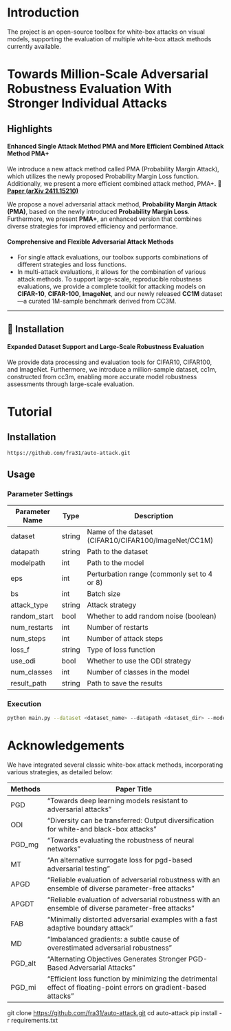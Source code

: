# Introduction
The project is an open-source toolbox for white-box attacks on visual models, supporting the evaluation of multiple white-box attack methods currently available.
# Towards Million-Scale Adversarial Robustness Evaluation With Stronger Individual Attacks

## Highlights
#### Enhanced Single Attack Method PMA and More Efficient Combined Attack Method PMA+
We introduce a new attack method called PMA (Probability Margin Attack), which utilizes the newly proposed Probability Margin Loss function. Additionally, we present a more efficient combined attack method, PMA+.
📄 **[Paper (arXiv 2411.15210)](https://arxiv.org/abs/2411.15210)**

We propose a novel adversarial attack method, **Probability Margin Attack (PMA)**, based on the newly introduced **Probability Margin Loss**. Furthermore, we present **PMA+**, an enhanced version that combines diverse strategies for improved efficiency and performance.

#### Comprehensive and Flexible Adversarial Attack Methods
- For single attack evaluations, our toolbox supports combinations of different strategies and loss functions.
- In multi-attack evaluations, it allows for the combination of various attack methods.
To support large-scale, reproducible robustness evaluations, we provide a complete toolkit for attacking models on **CIFAR-10**, **CIFAR-100**, **ImageNet**, and our newly released **CC1M** dataset—a curated 1M-sample benchmark derived from CC3M.

---

## 🔧 Installation

#### Expanded Dataset Support and Large-Scale Robustness Evaluation
We provide data processing and evaluation tools for CIFAR10, CIFAR100, and ImageNet. Furthermore, we introduce a million-sample dataset, cc1m, constructed from cc3m, enabling more accurate model robustness assessments through large-scale evaluation.

# Tutorial
## Installation
```bash
https://github.com/fra31/auto-attack.git
```

## Usage

### Parameter Settings

| Parameter Name | Type |Description |
| ---- | ---- | ----|
| dataset | string  | Name of the dataset (CIFAR10/CIFAR100/ImageNet/CC1M) |
| datapath | string | Path to the dataset |
| modelpath | int | Path to the model |
| eps | int | Perturbation range (commonly set to 4 or 8) |
| bs | int  | Batch size |
| attack_type | string | Attack strategy |
| random_start | bool | Whether to add random noise (boolean) |
| num_restarts | int | Number of restarts |
| num_steps | int | Number of attack steps |
| loss_f | string | Type of loss function |
| use_odi | bool | Whether to use the ODI strategy |
| num_classes | int | Number of classes in the model |
| result_path | string | Path to save the results |

### Execution
```bash
python main.py --dataset <dataset_name> --datapath <dataset_dir> --model <model_path> --eps 8 --bs <batchsize> --attack_type <PMA> --loss_f <pm> --num_steps 100 --num_classes <num_classes>
```


# Acknowledgements
We have integrated several classic white-box attack methods, incorporating various strategies, as detailed below:

|Methods|Paper Title|
|----|----|
|PGD|“Towards deep learning models resistant to adversarial attacks”|
|ODI|“Diversity can be transferred: Output diversification for white-and black-box attacks”|
|PGD_mg|“Towards evaluating the robustness of neural networks”|
|MT|“An alternative surrogate loss for pgd-based adversarial testing”|
|APGD|“Reliable evaluation of adversarial robustness with an ensemble of diverse parameter-free attacks”|
|APGDT|“Reliable evaluation of adversarial robustness with an ensemble of diverse parameter-free attacks”|
|FAB|“Minimally distorted adversarial examples with a fast adaptive boundary attack”|
|MD|“Imbalanced gradients: a subtle cause of overestimated adversarial robustness”|
|PGD_alt|“Alternating Objectives Generates Stronger PGD-Based Adversarial Attacks”|
|PGD_mi|“Efficient loss function by minimizing the detrimental effect of floating-point errors on gradient-based attacks”|

git clone https://github.com/fra31/auto-attack.git
cd auto-attack
pip install -r requirements.txt
